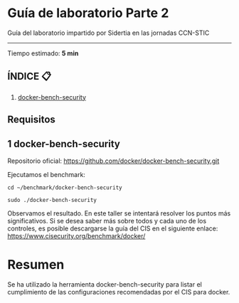 # Guía de laboratorio Parte 2
Guía del laboratorio impartido por Sidertia en las jornadas CCN-STIC
***
Tiempo estimado: **5 min**
## ÍNDICE 📋
1. [docker-bench-security](#id1)

## Requisitos

<div id='id1'></div>

## 1 docker-bench-security
Repositorio oficial: https://github.com/docker/docker-bench-security.git

Ejecutamos el benchmark:
````
cd ~/benchmark/docker-bench-security

sudo ./docker-bench-security
````

Observamos el resultado. 
En este taller se intentará resolver los puntos más significativos.
Si se desea saber más sobre todos y cada uno de los controles, es posible descargarse la guía del CIS en el siguiente enlace: https://www.cisecurity.org/benchmark/docker/

# Resumen

Se ha utilizado la herramienta docker-bench-security para listar el cumplimiento de las configuraciones recomendadas por el CIS para docker.
